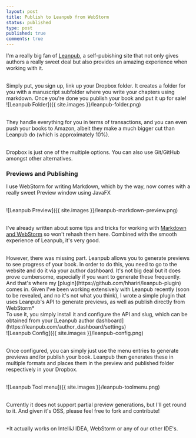 ```yaml
---
layout: post
title: Publish to Leanpub from WebStorm
status: published
type: post
published: true
comments: true
---
```


I'm a really big fan of [Leanpub](https://leanpub.com), a self-pubishing site that not only gives authors a really sweet deal but
also provides an amazing experience when working with it.

<br/>
Simply put, you sign up, link up your Dropbox folder. It creates a folder for you with a manuscript subfolder where you write your chapters using markdown. Once you're done
you publish your book and put it up for sale!

<br/>
![Leanpub Folder]({{ site.images }}/leanpub-folder.png)
<br/>
<br/>

They handle everything for you in terms of transactions, and you can even push your books to Amazon, albeit they make a much bigger cut than Leanpub do (which is approximately 10%).


<br/>
Dropbox is just one of the multiple options. You can also use Git/GitHub amongst other alternatives.

### Previews and Publishing

I use WebStorm for writing Markdown, which by the way, now comes with a really sweet Preview window using JavaFX

<br/>
![Leanpub Preview]({{ site.images }}/leanpub-markdown-preview.png)
<br/>
<br/>

I've already written about some tips and tricks for working with [Markdown and WebStorm](http://hadihariri.com/2014/01/04/using-webstorm-to-maintain-a-jekyll-site/) so won't rehash them here. Combined with the smooth experience
of Leanpub, it's very good.

<br/>
However, there was missing part. Leanpub allows you to generate previews to see progress of your book. In order to do this, you need to go
to the website and do it via your author dashboard. It's not big deal but it does prove cumbersome, especially if you want to generate these frequently.
<br/>
And that's where my [plugin](https://github.com/hhariri/leanpub-plugin) comes in. Given I've been working extensively with Leanpub recently (soon to be revealed, and no it's not what you think), I wrote a simple plugin that uses Leanpub's API
to generate previews, as well as publish directly from WebStorm*
<br/>
To use it, you simply install it and configure the API and slug, which can be obtained from your [Leanpub author dashboard](https://leanpub.com/author_dashboard/settings)

<br/>
![Leanpub Config]({{ site.images }}/leanpub-config.png)
<br/>
<br/>

Once configured, you can simply just use the menu entries to generate previews and/or publish your book. Leanpub then generates these in multiple formats and places them in the preview and published
folder respectively in your Dropbox.

<br/>
![Leanpub Tool menu]({{ site.images }}/leanpub-toolmenu.png)
<br/>
<br/>


Currently it does not support partial preview generations, but I'll get round to it. And given it's OSS, please feel free to fork and contribute!
<br/>
<br/>

*It actually works on IntelliJ IDEA, WebStorm or any of our other IDE's.